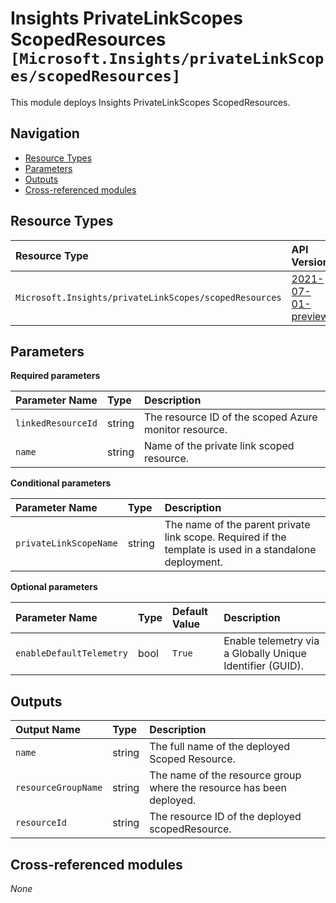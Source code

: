 # Insights PrivateLinkScopes ScopedResources `[Microsoft.Insights/privateLinkScopes/scopedResources]`

This module deploys Insights PrivateLinkScopes ScopedResources.

## Navigation

- [Resource Types](#Resource-Types)
- [Parameters](#Parameters)
- [Outputs](#Outputs)
- [Cross-referenced modules](#Cross-referenced-modules)

## Resource Types

| Resource Type | API Version |
| :-- | :-- |
| `Microsoft.Insights/privateLinkScopes/scopedResources` | [2021-07-01-preview](https://docs.microsoft.com/en-us/azure/templates/Microsoft.Insights/2021-07-01-preview/privateLinkScopes/scopedResources) |

## Parameters

**Required parameters**

| Parameter Name | Type | Description |
| :-- | :-- | :-- |
| `linkedResourceId` | string | The resource ID of the scoped Azure monitor resource. |
| `name` | string | Name of the private link scoped resource. |

**Conditional parameters**

| Parameter Name | Type | Description |
| :-- | :-- | :-- |
| `privateLinkScopeName` | string | The name of the parent private link scope. Required if the template is used in a standalone deployment. |

**Optional parameters**

| Parameter Name | Type | Default Value | Description |
| :-- | :-- | :-- | :-- |
| `enableDefaultTelemetry` | bool | `True` | Enable telemetry via a Globally Unique Identifier (GUID). |


## Outputs

| Output Name | Type | Description |
| :-- | :-- | :-- |
| `name` | string | The full name of the deployed Scoped Resource. |
| `resourceGroupName` | string | The name of the resource group where the resource has been deployed. |
| `resourceId` | string | The resource ID of the deployed scopedResource. |

## Cross-referenced modules

_None_
